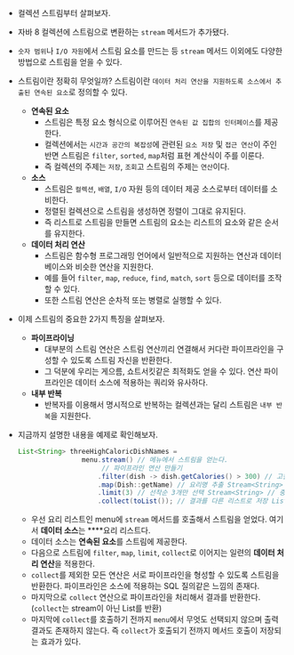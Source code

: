 - 컬렉션 스트림부터 살펴보자.
- 자바 8 컬렉션에 스트림으로 변환하는 `stream` 메서드가 추가됐다.
- `숫자 범위`나 `I/O 자원`에서 스트림 요소를 만드는 등 `stream` 메서드 이외에도 다양한 방법으로 스트림을 얻을 수 있다.
- 스트림이란 정확히 무엇일까? 스트림이란 `데이터 처리 연산을 지원하도록 소스에서 추출된 연속된 요소`로 정의할 수 있다.
    - **연속된 요소**
        - 스트림은 특정 요소 형식으로 이루어진 `연속된 값 집합의 인터페이스`를 제공한다.
        - 컬렉션에서는 `시간과 공간의 복잡성`에 관련된 `요소 저장` 및 `접근 연산`이 주인 반면 스트림은 `filter`, `sorted`, `map`처럼 표현 계산식이 주를 이룬다.
        - 즉 컬렉션의 주제는 `저장`, `조회`고 스트림의 주제는 `연산`이다.
    - **소스**
        - 스트림은 `컬렉션`, `배열`, `I/O` 자원 등의 데이터 제공 소스로부터 데이터를 소비한다.
        - 정렬된 컬렉션으로 스트림을 생성하면 정렬이 그대로 유지된다.
        - 즉 리스트로 스트림을 만들면 스트림의 요소는 리스트의 요소와 같은 순서를 유지한다.
    - **데이터 처리 연산**
        - 스트림은 함수형 프로그래밍 언어에서 일반적으로 지원하는 연산과 데이터베이스와 비슷한 연산을 지원한다.
        - 예를 들어 `filter`, `map`, `reduce`, `find`, `match`, `sort` 등으로 데이터를 조작할 수 있다.
        - 또한 스트림 연산은 순차적 또는 병렬로 실행할 수 있다.
- 이제 스트림의 중요한 2가지 특징을 살펴보자.
    - **파이프라이닝**
        - 대부분의 스트림 연산은 스트림 연산끼리 연결해서 커다란 파이프라인을 구성할 수 있도록 스트림 자신을 반환한다.
        - 그 덕분에 우리는 게으름, 쇼트서킷같은 최적화도 얻을 수 있다. 연산 파이프라인은 데이터 소스에 적용하는 쿼리와 유사하다.
    - **내부 반복**
        - 반복자를 이용해서 명시적으로 반복하는 컬렉션과는 달리 스트림은 `내부 반복`을 지원한다.
- 지금까지 설명한 내용을 예제로 확인해보자.

    ```java
    List<String> threeHighCaloricDishNames = 
                    menu.stream() // 메뉴에서 스트림을 얻는다.
                         // 파이프라인 연산 만들기   
                        .filter(dish -> dish.getCalories() > 300) // 고칼로리 요리 필터링, Stream<Dish> // 중간 연산
                        .map(Dish::getName) // 요리명 추출 Stream<String> // 중간 연산
                        .limit(3) // 선착순 3개만 선택 Stream<String> // 중간 연산
                        .collect(toList()); // 결과를 다른 리스트로 저장 List<String>
    ```

    - 우선 요리 리스트인 menu에 `stream` 메서드를 호출해서 스트림을 얻었다. 여기서 **데이터 소스**는 ****요리 리스트다.
    - 데이터 소스는 **연속된 요소**를 스트림에 제공한다.
    - 다음으로 스트림에 `filter`, `map`, `limit`, `collect`로 이어지는 일련의 **데이터 처리 연산**을 적용한다.
    - `collect`를 제외한 모든 연산은 서로 파이프라인을 형성할 수 있도록 스트림을 반환한다. 파이프라인은 소스에 적용하는 SQL 질의같은 느낌의 존재다.
    - 마지막으로 `collect` 연산으로 파이프라인을 처리해서 결과를 반환한다.(`collect`는 stream이 아닌 List를 반환)
    - 마지막에 `collect`를 호출하기 전까지 `menu`에서 무엇도 선택되지 않으며 출력 결과도 존재하지 않는다. 즉 `collect`가 호출되기 전까지 메서드 호출이 저장되는 효과가 있다.